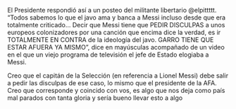 El Presidente respondió así a un posteo del militante libertario @elpittttt. “Todos sabemos lo que el javo ama y banca a Messi incluso desde que era totalmente criticado… Decir que Messi tiene que PEDIR DISCULPAS a unos europeos colonizadores por una canción que encima dice la verdad, es ir TOTALMENTE EN CONTRA de la ideología del javo. GARRO TIENE QUE ESTAR AFUERA YA MISMO”, dice en mayúsculas acompañado de un video en el que un viejo programa de televisión el jefe de Estado elogiaba a Messi.

Creo que el capitán de la Selección (en referencia a Lionel Messi) debe salir a pedir las disculpas de ese caso, lo mismo que el presidente de la AFA. Creo que corresponde y coincido con vos, es algo que nos deja como país mal parados con tanta gloria y sería bueno llevar esto a algo